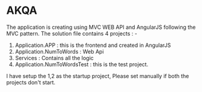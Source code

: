 # AKQA
The application is creating using MVC WEB API and AngularJS following the MVC pattern.
The solution file contains 4 projects : - 
  1. Application.APP : this is the frontend and created in AngularJS
  2. Application.NumToWords : Web Api
  3. Services : Contains all the logic
  4. Application.NumToWordsTest : this is the test project.
  
  I have setup the 1,2 as the startup project, Please set manually if both the projects don't start.
